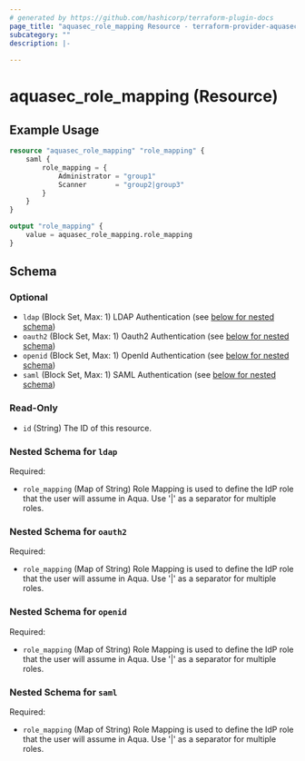 ```yaml
---
# generated by https://github.com/hashicorp/terraform-plugin-docs
page_title: "aquasec_role_mapping Resource - terraform-provider-aquasec"
subcategory: ""
description: |-
  
---
```


# aquasec_role_mapping (Resource)



## Example Usage

```terraform
resource "aquasec_role_mapping" "role_mapping" {
    saml {
        role_mapping = {
            Administrator = "group1"
            Scanner       = "group2|group3"
        }
    }
}

output "role_mapping" {
    value = aquasec_role_mapping.role_mapping
}
```

<!-- schema generated by tfplugindocs -->
## Schema

### Optional

- `ldap` (Block Set, Max: 1) LDAP Authentication (see [below for nested schema](#nestedblock--ldap))
- `oauth2` (Block Set, Max: 1) Oauth2 Authentication (see [below for nested schema](#nestedblock--oauth2))
- `openid` (Block Set, Max: 1) OpenId Authentication (see [below for nested schema](#nestedblock--openid))
- `saml` (Block Set, Max: 1) SAML Authentication (see [below for nested schema](#nestedblock--saml))

### Read-Only

- `id` (String) The ID of this resource.

<a id="nestedblock--ldap"></a>
### Nested Schema for `ldap`

Required:

- `role_mapping` (Map of String) Role Mapping is used to define the IdP role that the user will assume in Aqua. Use '|' as a separator for multiple roles.


<a id="nestedblock--oauth2"></a>
### Nested Schema for `oauth2`

Required:

- `role_mapping` (Map of String) Role Mapping is used to define the IdP role that the user will assume in Aqua. Use '|' as a separator for multiple roles.


<a id="nestedblock--openid"></a>
### Nested Schema for `openid`

Required:

- `role_mapping` (Map of String) Role Mapping is used to define the IdP role that the user will assume in Aqua. Use '|' as a separator for multiple roles.


<a id="nestedblock--saml"></a>
### Nested Schema for `saml`

Required:

- `role_mapping` (Map of String) Role Mapping is used to define the IdP role that the user will assume in Aqua. Use '|' as a separator for multiple roles.
